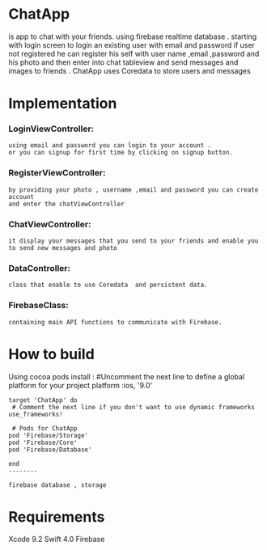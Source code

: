 # ChatApp
is app to chat with your friends.
using firebase realtime database .
starting with login screen to login an existing user with email and password 
if user not registered he can register his self with user name ,email ,password and his photo
and then enter into chat tableview and send messages and images to friends .
ChatApp uses Coredata to store users and messages 

# Implementation

### LoginViewController:
	using email and password you can login to your account .
	or you can signup for first time by clicking on signup button.
### RegisterViewController:
	by providing your photo , username ,email and password you can create account
	and enter the chatViewController
### ChatViewController:
	it display your messages that you send to your friends and enable you
	to send new messages and photo
### DataController:
	class that enable to use Coredata  and persistent data.
### FirebaseClass:
	containing main API functions to communicate with Firebase.

# How to build

Using cocoa pods install :
	#Uncomment the next line to define a global platform for your project
	platform :ios, '9.0'

	target 'ChatApp' do
 	 # Comment the next line if you don't want to use dynamic frameworks
  	use_frameworks!

 	 # Pods for ChatApp
	pod 'Firebase/Storage'	
	pod 'Firebase/Core'
	pod 'Firebase/Database'
	
	end
	--------
	
	firebase database , storage 

# Requirements

Xcode 9.2
Swift 4.0
Firebase
